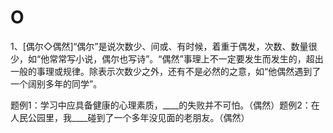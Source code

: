 # O

1、\[偶尔◇偶然\]“偶尔”是说次数少、间或、有时候，着重于偶发，次数、数量很少，如“他常常写小说，偶尔也写诗”。“偶然”事理上不一定要发生而发生的，超出一般的事理或规律。除表示次数少之外，还有不是必然的之意，如“他偶然遇到了一个阔别多年的同学”。

题例1：学习中应具备健康的心理素质，\_\_\_\_的失败并不可怕。（偶然）题例2：在人民公园里，我\_\_\_\_碰到了一个多年没见面的老朋友。（偶然）



